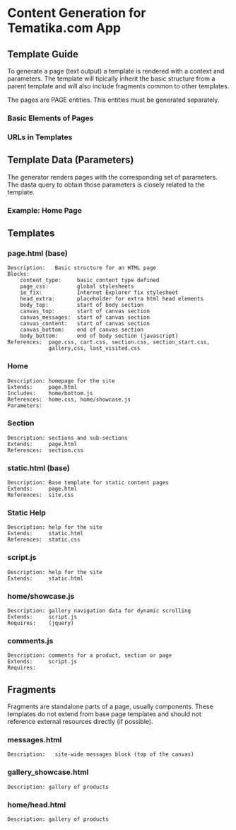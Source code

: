 Content Generation for Tematika.com App
=======================================

Template Guide
--------------

To generate a page (text output) a template is rendered with a context and
parameters. The template will tipically inherit the basic structure from a
parent template and will also include fragments common to other templates.

The pages are PAGE entities. This entities must be generated separately.

### Basic Elements of Pages

### URLs in Templates

Template Data (Parameters)
--------------------------

The generator renders pages with the corresponding set of parameters. The
dasta query to obtain those parameters is closely related to the template.

### Example: Home Page


Templates
---------

### page.html (base)

    Description:   Basic structure for an HTML page
    Blocks:
        content_type:     basic content type defined
        page_css:         global stylesheets
        ie_fix:           Internet Explorer fix stylesheet
        head_extra:       placeholder for extra html head elements
        body_top:         start of body section
        canvas_top:       start of canvas section
        canvas_messages:  start of canvas section
        canvas_content:   start of canvas section
        canvas_bottom:    end of canvas section
        body_bottom:      end of body section (javascript)
    References:  page.css, cart.css, section.css, section_start.css,
                 gallery,css, last_visited.css

### Home

    Description: homepage for the site
    Extends:     page.html
    Includes:    home/bottom.js
    References:  home.css, home/showcase.js
    Parameters:  

### Section

    Description: sections and sub-sections
    Extends:     page.html
    References:  section.css

### static.html (base)

    Description: Base template for static content pages
    Extends:     page.html
    References:  site.css

### Static Help

    Description: help for the site
    Extends:     static.html
    References:  static.css

### script.js

    Description: help for the site
    Extends:     static.html

### home/showcase.js

    Description: gallery navigation data for dynamic scrolling
    Extends:     script.js
    Requires:    (jquery)

### comments.js

    Description: comments for a product, section or page
    Extends:     script.js
    Requires:    


Fragments
---------

Fragments are standalone parts of a page, usually components. These templates
do not extend from base page templates and should not reference external
resources directly (if possible).

### messages.html

    Description:   site-wide messages block (top of the canvas)

### gallery_showcase.html

    Description: gallery of products

### home/head.html

    Description: gallery of products

